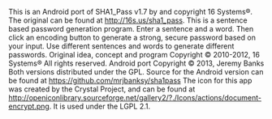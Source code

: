 This is an Android port of SHA1_Pass v1.7 by and copyright 16 Systems®. The original can be found at http://16s.us/sha1_pass. 
This is a sentence based password generation program. Enter a sentence and a word. Then click an encoding button to generate a strong, secure password based on your input. Use different sentences and words to generate different passwords.
Original idea, concept and program Copyright © 2010-2012, 16 Systems® All rights reserved.
Android port Copyright © 2013, Jeremy Banks
Both versions distributed under the GPL. Source for the
Android version can be found at https://github.com/mrjbanksy/sha1pass
The icon for this app was created by the Crystal Project, and can be found at http://openiconlibrary.sourceforge.net/gallery2/?./Icons/actions/document-encrypt.png. It is used under the LGPL 2.1.
